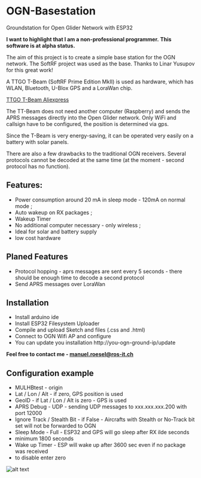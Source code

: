 # OGN-Basestation

Groundstation for Open Glider Network with ESP32 

**I want to highlight that I am a non-professional programmer.**
**This software is at alpha status.**

The aim of this project is to create a simple base station for the OGN network. The SoftRF project was used as the base. Thanks to Linar Yusupov for this great work!

A TTGO T-Beam (SoftRF Prime Edition MkII) is used as hardware, which has WLAN, Bluetooth, U-Blox GPS and a LoraWan chip.

[TTGO T-Beam Aliexpress](https://s.click.aliexpress.com/e/_dTnxWSv)

The TT-Beam does not need another computer (Raspberry) and sends the APRS messages directly into the Open Glider network.
Only WiFi and callsign have to be configured, the position is determined via gps. 

Since the T-Beam is very energy-saving, it can be operated very easily on a battery with solar panels.

There are also a few drawbacks to the traditional OGN receivers. Several protocols cannot be decoded at the same time (at the moment - second protocol has no function).

## Features:
* Power consumption around 20 mA in sleep mode - 120mA on normal mode ;
* Auto wakeup on RX packages ;
* Wakeup Timer
* No additional computer necessary - only wireless ;
* Ideal for solar and battery supply
* low cost hardware

## Planed Features
* Protocol hopping - aprs messages are sent every 5 seconds - there should be enough time to decode a second protocol
* Send APRS messages over LoraWan

## Installation

* Install arduino ide
* Install ESP32 Filesystem Uploader
* Compile and upload Sketch and files (.css and .html)
* Connect to OGN Wifi AP and configure
* You can update you installation http://you-ogn-ground-ip/update

**Feel free to contact me - manuel.roesel@ros-it.ch**

## Configuration example

* MULHBtest - origin
* Lat / Lon / Alt - if zero, GPS position is used
* GeoID - if Lat / Lon / Alt is zero - GPS is used
* APRS Debug - UDP - sending UDP messages to xxx.xxx.xxx.200 with port 12000
* Ignore Track / Stealth Bit - if False - Aircrafts with Stealth or No-Track bit set will not be forwarded to OGN
* Sleep Mode - Full - ESP32 and GPS will go sleep after RX ilde seconds
*  minimum 1800 seconds
* Wake up Timer - ESP will wake up after 3600 sec even if no package was received
*  to disable enter zero

![alt text](https://ros-it.ch/wp-content/uploads/2020/10/OGN_Base-1.png)
